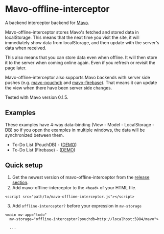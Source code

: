 # Mavo-offline-interceptor

A backend interceptor backend for [Mavo](https://mavo.io).

Mavo-offline-interceptor stores Mavo's fetched and stored data in localStorage. This means that the next time you visit the site, it will immediately show data from localStorage, and then update with the server's data when received.

This also means that you can store data even when offline. It will then store it to the server when coming online again. Even if you refresh or revisit the page later.

Mavo-offline-interceptor also supports Mavo backends with server side pushes (e.g. [mavo-pouchdb](https://github.com/valterkraemer/mavo-pouchdb) and [mavo-firebase](https://github.com/valterkraemer/mavo-firebase)). That means it can update the view when there have been server side changes.

Tested with Mavo version 0.1.5.

## Examples

These examples have 4-way data-binding (View - Model - LocalStorage - DB) so if you open the examples in multiple windows, the data will be synchronized between them.

- To-Do List (PouchDB) - ([DEMO](https://valterkraemer.github.io/mavo-offline-interceptor/examples/todo-pouchdb/))
- To-Do List (Firebase) - ([DEMO](https://valterkraemer.github.io/mavo-offline-interceptor/examples/todo-firebase/))

## Quick setup

1. Get the newest version of mavo-offline-interceptor from the [release section](https://github.com/valterkraemer/mavo-offline-interceptor/releases).
2. Add mavo-offline-interceptor to the `<head>` of your HTML file.
```
<script src="path/to/mavo-offline-interceptor.js"></script>
```
3. Add `offline-interceptor?` before your expression in `mv-storage`
```
<main mv-app="todo"
  mv-storage="offline-interceptor?pouchdb=http://localhost:5984/mavo">

  ...
```
